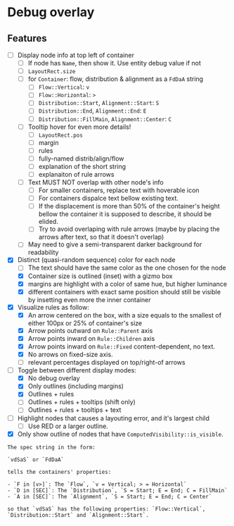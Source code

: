 # Debug overlay

## Features

- [ ] Display node info at top left of container
  - [ ] If node has `Name`, then show it. Use entity debug value if not
  - [ ] `LayoutRect.size`
  - [ ] for `Container`: flow, distribution & alignment as a `FdDaA` string
     - [ ] `Flow::Vertical`: `v`
     - [ ] `Flow::Horizontal`: `>`
     - [ ] `Distribution::Start`, `Alignment::Start`: `S`
     - [ ] `Distribution::End`, `Alignment::End`: `E`
     - [ ] `Distribution::FillMain`, `Alignment::Center`: `C`
  - [ ] Tooltip hover for even more details!
    - [ ] `LayoutRect.pos`
    - [ ] margin
    - [ ] rules
    - [ ] fully-named distrib/align/flow
    - [ ] explanation of the short string
    - [ ] explanaiton of rule arrows
  - [ ] Text MUST NOT overlap with other node's info
    - [ ] For smaller containers, replace text with hoverable icon
    - [ ] For containers dispalce text bellow existing text.
    - [ ] If the displacement is more than 50% of the container's height
      bellow the container it is supposed to describe, it should be elided.
    - [ ] Try to avoid overlaping with rule arrows (maybe by
      placing the arrows after text, so that it doesn't overlap)
  - [ ] May need to give a semi-transparent darker background for
    readability
- [X] Distinct (quasi-random sequence) color for each node
  - [ ] The text should have the same color as the one chosen for the
    node
  - [X] Container size is outlined (inset) with a gizmo box
  - [X] margins are highlight with a color of same hue, but higher
    luminance
  - [X] different containers with exact same position should still be
    visible by insetting even more the inner container
- [X] Visualize rules as follow:
  - [X] An arrow centered on the box, with a size equals to the smallest
    of either 100px or 25% of container's size
  - [X] Arrow points outward on `Rule::Parent` axis
  - [X] Arrow points inward on `Rule::Children` axis
  - [X] Arrow points inward on `Rule::Fixed` content-dependent, no text.
  - [X] No arrows on fixed-size axis.
  - [ ] relevant percentages displayed on top/right-of arrows
- [ ] Toggle between different display modes:
  - [X] No debug overlay
  - [X] Only outlines (including margins)
  - [X] Outlines + rules
  - [ ] Outlines + rules + tooltips (shift only)
  - [ ] Outlines + rules + tooltips + text
- [ ] Highlight nodes that causes a layouting error, and it's largest child
  - [ ] Use RED or a larger outline.
- [X] Only show outline of nodes that have `ComputedVisibility::is_visible`.

```text
The spec string in the form:

`vdSaS` or `FdDaA`

tells the containers' properties:

- `F in [v>]`: The `Flow`, `v = Vertical; > = Horizontal`
- `D in [SEC]`: The `Distribution`, `S = Start; E = End; C = FillMain`
- `A in [SEC]`: The `Alignment`, `S = Start; E = End; C = Center`

so that `vdSaS` has the following properties: `Flow::Vertical`, `Distribution::Start` and `Alignment::Start`.
```
